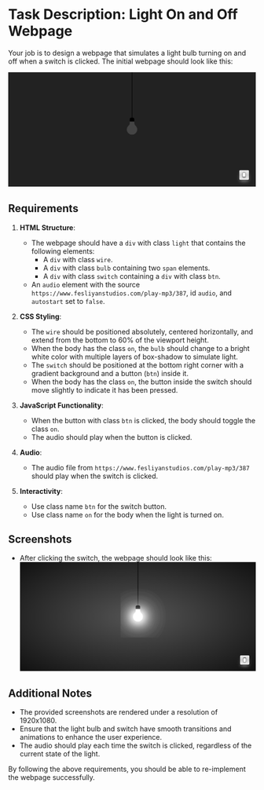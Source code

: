 
# Task Description: Light On and Off Webpage

Your job is to design a webpage that simulates a light bulb turning on and off when a switch is clicked. The initial webpage should look like this:

![initial webpage](./_images/origin.png)

## Requirements

1. **HTML Structure**:
    - The webpage should have a `div` with class `light` that contains the following elements:
        - A `div` with class `wire`.
        - A `div` with class `bulb` containing two `span` elements.
        - A `div` with class `switch` containing a `div` with class `btn`.
    - An `audio` element with the source `https://www.fesliyanstudios.com/play-mp3/387`, id `audio`, and `autostart` set to `false`.

2. **CSS Styling**:
    - The `wire` should be positioned absolutely, centered horizontally, and extend from the bottom to 60% of the viewport height.
    - When the body has the class `on`, the `bulb` should change to a bright white color with multiple layers of box-shadow to simulate light.
    - The `switch` should be positioned at the bottom right corner with a gradient background and a button (`btn`) inside it.
    - When the body has the class `on`, the button inside the switch should move slightly to indicate it has been pressed.

3. **JavaScript Functionality**:
    - When the button with class `btn` is clicked, the body should toggle the class `on`.
    - The audio should play when the button is clicked.

4. **Audio**:
    - The audio file from `https://www.fesliyanstudios.com/play-mp3/387` should play when the switch is clicked.

5. **Interactivity**:
    - Use class name `btn` for the switch button.
    - Use class name `on` for the body when the light is turned on.

## Screenshots

- After clicking the switch, the webpage should look like this:
  ![after clicking the switch](./_images/after_click.png)

## Additional Notes

- The provided screenshots are rendered under a resolution of 1920x1080.
- Ensure that the light bulb and switch have smooth transitions and animations to enhance the user experience.
- The audio should play each time the switch is clicked, regardless of the current state of the light.

By following the above requirements, you should be able to re-implement the webpage successfully.
